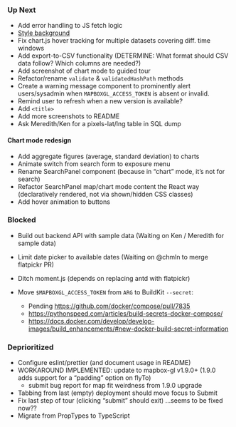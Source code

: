 ### Up Next

* Add error handling to JS fetch logic
* [Style background](https://bgjar.com/?ck_subscriber_id=702982198)
* Fix chart.js hover tracking for multiple datasets covering diff. time
  windows
* Add export-to-CSV functionality
  (DETERMINE: What format should CSV data follow? Which columns are needed?)
* Add screenshot of chart mode to guided tour
* Refactor/rename `validate` & `validatedHashPath` methods
* Create a warning message component to prominently alert users/sysadmin
  when `MAPBOXGL_ACCESS_TOKEN` is absent or invalid.
* Remind user to refresh when a new version is available?
* Add `<title>`
* Add more screenshots to README
* Ask Meredith/Ken for a pixels-lat/lng table in SQL dump

#### Chart mode redesign

* Add aggregate figures (average, standard deviation) to charts
* Animate switch from search form to exposure menu
* Rename SearchPanel component
  (because in “chart” mode, it’s not for search)
* Refactor SearchPanel map/chart mode content the React way
  (declaratively rendered, not via shown/hidden CSS classes)
* Add hover animation to buttons

### Blocked

* Build out backend API with sample data
  (Waiting on Ken / Meredith for sample data)
* Limit date picker to available dates
  (Waiting on @chmln to merge flatpickr PR)
* Ditch moment.js
  (depends on replacing antd with flatpickr)
* Move `$MAPBOXGL_ACCESS_TOKEN`
  from `ARG` to BuildKit `--secret`:

  * Pending <https://github.com/docker/compose/pull/7835>
  * <https://pythonspeed.com/articles/build-secrets-docker-compose/>
  * <https://docs.docker.com/develop/develop-images/build_enhancements/#new-docker-build-secret-information>

### Deprioritized

* Configure eslint/prettier (and document usage in README)
* WORKAROUND IMPLEMENTED: update to mapbox-gl v1.9.0+
  (1.9.0 adds support for a “padding” option on flyTo)
  * submit bug report for map fit weirdness from 1.9.0 upgrade
* Tabbing from last (empty) deployment should move focus to Submit
* Fix last step of tour (clicking “submit” should exit)
  ...seems to be fixed now??
* Migrate from PropTypes to TypeScript
